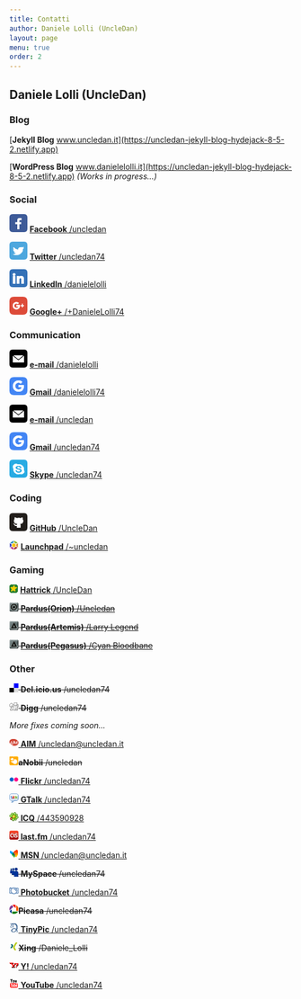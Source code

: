 ```yaml
---
title: Contatti
author: Daniele Lolli (UncleDan)
layout: page
menu: true
order: 2
---
```


## Daniele Lolli (UncleDan)

### Blog

[**Jekyll Blog** www.uncledan.it](https://uncledan-jekyll-blog-hydejack-8-5-2.netlify.app)

[**WordPress Blog** www.danielelolli.it](https://uncledan-jekyll-blog-hydejack-8-5-2.netlify.app) *(Works in progress...)*

### Social

![Facebook](/uploads/socicon/32/facebook.png) [**Facebook** /uncledan](http://facebook.com/uncledan)

![Twitter](/uploads/socicon/32/twitter.png) [**Twitter** /uncledan74](http://www.twitter.com/uncledan74)

![LinkedIn](/uploads/socicon/32/linkedin.png) [**LinkedIn** /danielelolli](http://www.linkedin.com/in/danielelolli)

![Google+](/uploads/2011/06/googleplus.png) [**Google+** /+DanieleLolli74](https://plus.google.com/+DanieleLolli74)

### Communication
![e-mail](/uploads/socicon/32/mail.png) [**e-mail** /danielelolli](mailto:posta@danielelolli.it)

![Gmail](/uploads/2011/06/google.png) [**Gmail** /danielelolli74](mailto:danielelolli74@gmail.com)

![e-mail](/uploads/socicon/32/mail.png) [**e-mail** /uncledan](mailto:uncledan@uncledan.it)

![Gmail](/uploads/2011/06/google.png) [**Gmail** /uncledan74](mailto:uncledan74@gmail.com)

![Skype](/uploads/socicon/32/skype.png) [**Skype** /uncledan74](skype:uncledan74?chat)

### Coding
![GitHub](/uploads/socicon/32/github.png) [**GitHub** /UncleDan](https://github.com/UncleDan)

![Launchpad](/uploads/2011/06/launchpad.png) [**Launchpad** /~uncledan](https://launchpad.net/~uncledan)

### Gaming

![Hattrick](/uploads/showyourself_images/hattrick.png) [**Hattrick** /UncleDan](http://www.hattrick.org/Club/Manager/?userId=2195308)
 
~~![Pardus(Orion)](/uploads/showyourself_images/pardus_orion.png) [**Pardus(Orion)** /Uncledan](http://orion.pardus.at/sendmsg.php?to=Uncledan)~~

~~![Pardus(Artemis)](/uploads/showyourself_images/pardus_artemis.png) [**Pardus(Artemis)** /Larry Legend](http://artemis.pardus.at/sendmsg.php?to=Larry%20Legend)~~

~~![Pardus(Pegasus)](/uploads/showyourself_images/pardus_artemis.png) [**Pardus(Pegasus)** /Cyan Bloodbane](http://pegasus.pardus.at/sendmsg.php?to=Cyan%20Bloodbane)~~


### Other
  
~~![Del.icio.us](/uploads/showyourself_images/delicious.png) **Del.icio.us** /uncledan74~~
  
~~![Digg](/uploads/showyourself_images/digg.png) **Digg** /uncledan74~~

*More fixes coming soon...*

<a rel="me communication" href="aim:GoIM?screenname=uncledan@uncledan.it" target="_blank"><img src="/uploads/showyourself_images/aim.png" alt="AIM" /> **AIM** /uncledan@uncledan.it</a>
  
~~<img src="/uploads/showyourself_images/anobii.png" alt="aNobii" width="16" height="16" />**aNobii** /uncledan~~
  
<a rel="me photos" href="http://www.flickr.com/photos/uncledan74" target="_blank"><img src="/uploads/showyourself_images/flickr.png" alt="Flickr" /> **Flickr** /uncledan74</a>
  
<a rel="me communication" href="gtalk:chat?jid=uncledan74@gmail.com" target="_blank"><img src="/uploads/showyourself_images/google-talk.png" alt="GTalk" /> **GTalk** /uncledan74</a>
  
<a rel="me communication" href="#" target="_blank"><img src="/uploads/showyourself_images/icq.png" alt="ICQ" /> **ICQ** /443590928</a>
  
<a rel="me news" href="http://www.lastfm.it/user/uncledan74" target="_blank"><img src="/uploads/2011/10/lastfm.png" alt="last.fm" /> **last.fm** /uncledan74</a>
  
<a rel="me communication" href="msnim:chat?contact=uncledan@uncledan.it" target="_blank"><img src="/uploads/showyourself_images/msn.png" alt="MSN" /> **MSN** /uncledan@uncledan.it</a>
  
~~<img src="/uploads/showyourself_images/myspace.png" alt="MySpace" /> **MySpace** /uncledan74~~
  
<a rel="me photos" href="http://s689.photobucket.com/albums/vv254/uncledan74/" target="_blank"><img src="/uploads/showyourself_images/photobucket.png" alt="Photobucket" width="16" height="16" /> **Photobucket** /uncledan74</a>
  
~~<img src="/uploads/showyourself_images/picasa.png" alt="Picasa" width="16" height="16" />**Picasa** /uncledan74~~
  
<a rel="me photos" href="http://tinypic.com/uncledan74" target="_blank"><img src="/uploads/showyourself_images/tinypics.png" alt="TinyPic" width="16" height="16" /> **TinyPic** /uncledan74</a>
  
~~<img src="/uploads/showyourself_images/xing.png" alt="Xing" width="16" height="16" />**Xing** /Daniele_Lolli~~
  
<a rel="me communication" href="ymsgr:sendim?uncledan74" target="_blank"><img src="/uploads/showyourself_images/yahoo.png" alt="Yahoo! Messenger" /> **Y!** /uncledan74</a>
  
<a rel="me video" href="http://www.youtube.com/uncledan74" target="_blank"><img src="/uploads/showyourself_images/youtube.png" alt="YouTube" /> **YouTube** /uncledan74</a>
